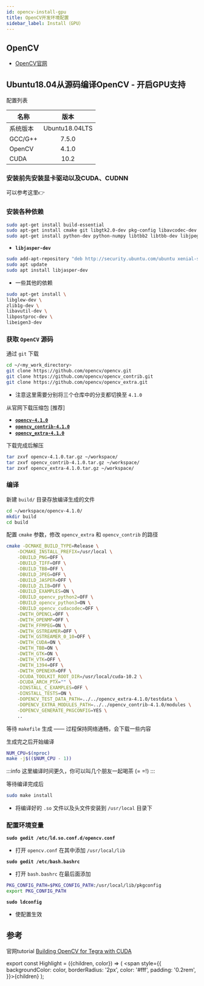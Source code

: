 ```yaml
---
id: opencv-install-gpu
title: OpenCV开发环境配置
sidebar_label: Install（GPU）
---
```


## OpenCV


- [OpenCV官网](https://opencv.org/)

## Ubuntu18.04从源码编译OpenCV - 开启GPU支持

配置列表

名称 | 版本 |
---------|:--------:|
 系统版本 | Ubuntu18.04LTS |
 GCC/G++ | 7.5.0 |
 OpenCV | 4.1.0 |
 CUDA | 10.2 |

### 安装前先安装显卡驱动以及CUDA、CUDNN
可以参考这里👉

### 安装各种依赖

``` bash
sudo apt-get install build-essential
sudo apt-get install cmake git libgtk2.0-dev pkg-config libavcodec-dev libavformat-dev libswscale-dev
sudo apt-get install python-dev python-numpy libtbb2 libtbb-dev libjpeg-dev libpng-dev libtiff-dev libdc1394-22
```

- **`libjasper-dev`**

``` bash
sudo add-apt-repository "deb http://security.ubuntu.com/ubuntu xenial-security main"
sudo apt update
sudo apt install libjasper-dev
```

- 一些其他的依赖
``` bash
sudo apt-get install \
libglew-dev \
zlib1g-dev \
libavutil-dev \
libpostproc-dev \
libeigen3-dev
```

### 获取 **`OpenCV`** 源码
通过 `git` 下载

``` bash
cd ~/<my_work_directory>
git clone https://github.com/opencv/opencv.git
git clone https://github.com/opencv/opencv_contrib.git
git clone https://github.com/opencv/opencv_extra.git
```

- 注意这里需要分别将三个仓库中的分支都切换至 `4.1.0`

从官网下载压缩包 <Highlight color="#25c2a0">[推荐]</Highlight>

- [**`opencv-4.1.0`**](https://github.com/opencv/opencv/releases/tag/4.1.0)
- [**`opencv_contrib-4.1.0`**](https://github.com/opencv/opencv_contrib/releases/tag/4.1.0)
- [**`opencv_extra-4.1.0`**](https://github.com/opencv/opencv_extra/releases/tag/4.1.0)

下载完成后解压

``` bash
tar zxvf opencv-4.1.0.tar.gz ~/workspace/
tar zxvf opencv_contrib-4.1.0.tar.gz ~/workspace/
tar zxvf opencv_extra-4.1.0.tar.gz ~/workspace/
```

### 编译
新建 `build/` 目录存放编译生成的文件

``` bash
cd ~/workspace/opencv-4.1.0/
mkdir build
cd build
```

配置 `cmake` 参数，修改 `opencv_extra` 和 `opencv_contrib` 的路径

``` bash
cmake -DCMAKE_BUILD_TYPE=Release \
    -DCMAKE_INSTALL_PREFIX=/usr/local \
    -DBUILD_PNG=OFF \
    -DBUILD_TIFF=OFF \
    -DBUILD_TBB=OFF \
    -DBUILD_JPEG=OFF \
    -DBUILD_JASPER=OFF \
    -DBUILD_ZLIB=OFF \
    -DBUILD_EXAMPLES=ON \
    -DBUILD_opencv_python2=OFF \
    -DBUILD_opencv_python3=ON \
    -DBUILD_opencv_cudacodec=OFF \
    -DWITH_OPENCL=OFF \
    -DWITH_OPENMP=OFF \
    -DWITH_FFMPEG=ON \
    -DWITH_GSTREAMER=OFF \
    -DWITH_GSTREAMER_0_10=OFF \
    -DWITH_CUDA=ON \
    -DWITH_TBB=ON \
    -DWITH_GTK=ON \
    -DWITH_VTK=OFF \
    -DWITH_1394=OFF \
    -DWITH_OPENEXR=OFF \
    -DCUDA_TOOLKIT_ROOT_DIR=/usr/local/cuda-10.2 \
    -DCUDA_ARCH_PTX="" \
    -DINSTALL_C_EXAMPLES=OFF \
    -DINSTALL_TESTS=ON \
    -DOPENCV_TEST_DATA_PATH=../../opencv_extra-4.1.0/testdata \
    -DOPENCV_EXTRA_MODULES_PATH=../../opencv_contrib-4.1.0/modules \
    -DOPENCV_GENERATE_PKGCONFIG=YES \
    ..
```

等待 `makefile` 生成 —— 过程保持网络通畅，会下载一些内容

生成完之后开始编译

``` bash
NUM_CPU=$(nproc)
make -j$(($NUM_CPU - 1))
```

:::info
这里编译时间更久，你可以叫几个朋友一起喝茶 (= =!)
:::

等待编译完成后

``` bash
sudo make install
```
- 将编译好的 `.so` 文件以及头文件安装到 `/usr/local` 目录下

### 配置环境变量
**`sudo gedit /etc/ld.so.conf.d/opencv.conf`**

- 打开 `opencv.conf` 在其中添加 `/usr/local/lib`

**`sudo gedit /etc/bash.bashrc`**

- 打开 `bash.bashrc` 在最后面添加

``` bash
PKG_CONFIG_PATH=$PKG_CONFIG_PATH:/usr/local/lib/pkgconfig 
export PKG_CONFIG_PATH
```

**`sudo ldconfig`**

- 使配置生效

## 参考
官网tutorial [Building OpenCV for Tegra with CUDA](https://docs.opencv.org/4.1.0/d6/d15/tutorial_building_tegra_cuda.html)

export const Highlight = ({children, color}) => ( <span style={{
    backgroundColor: color,
    borderRadius: '2px',
    color: '#fff',
    padding: '0.2rem',
    }}>{children}</span> );
